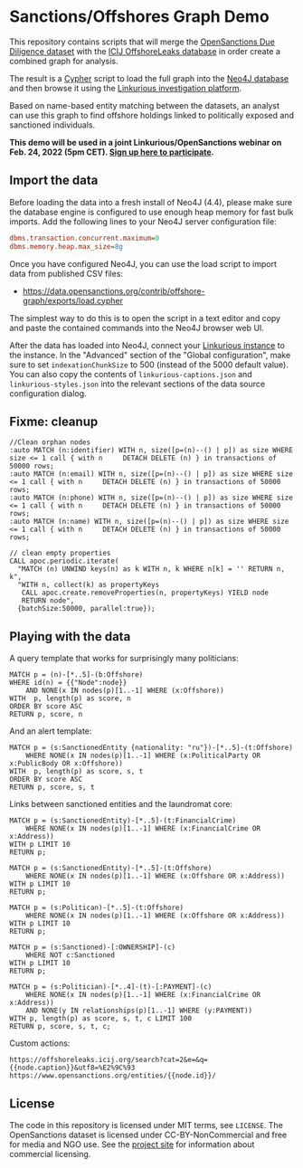 # Sanctions/Offshores Graph Demo

This repository contains scripts that will merge the [OpenSanctions Due Diligence dataset](https://www.opensanctions.org/datasets/default/) with the [ICIJ OffshoreLeaks database](https://offshoreleaks.icij.org/) in order create a combined graph for analysis. 

The result is a [Cypher](https://neo4j.com/developer/cypher/) script to load the full graph into the [Neo4J database](https://neo4j.com/) and then browse it using the [Linkurious investigation platform](https://linkurious.com/investigation-platform/).

Based on name-based entity matching between the datasets, an analyst can use this graph to find offshore holdings linked to politically exposed and sanctioned individuals.

**This demo will be used in a joint Linkurious/OpenSanctions webinar on Feb. 24, 2022 (5pm CET). [Sign up here to participate](https://www.bigmarker.com/linkurious/Finding-evidence-of-corruption-and-money-laundering-with-open-data?utm_bmcr_source=OpenSanctions).**

## Import the data

Before loading the data into a fresh install of Neo4J (4.4), please make sure the database engine is configured to use enough heap memory for fast bulk imports. Add the following lines to your Neo4J server configuration file:

```ini
dbms.transaction.concurrent.maximum=0
dbms.memory.heap.max_size=8g
```

Once you have configured Neo4J, you can use the load script to import data from published CSV files:

* https://data.opensanctions.org/contrib/offshore-graph/exports/load.cypher

The simplest way to do this is to open the script in a text editor and copy and paste the contained commands into the Neo4J browser web UI.

After the data has loaded into Neo4J, connect your [Linkurious instance](https://doc.linkurio.us/admin-manual/latest/) to the instance. In the "Advanced" section of the "Global configuration", make sure to set ``indexationChunkSize`` to 500 (instead of the 5000 default value). You can also copy the contents of ``linkurious-captions.json`` and ``linkurious-styles.json`` into the relevant sections of the data source configuration dialog.

## Fixme: cleanup

```cypher
//Clean orphan nodes
:auto MATCH (n:identifier) WITH n, size([p=(n)--() | p]) as size WHERE size <= 1 call { with n     DETACH DELETE (n) } in transactions of 50000 rows;
:auto MATCH (n:email) WITH n, size([p=(n)--() | p]) as size WHERE size <= 1 call { with n     DETACH DELETE (n) } in transactions of 50000 rows;
:auto MATCH (n:phone) WITH n, size([p=(n)--() | p]) as size WHERE size <= 1 call { with n     DETACH DELETE (n) } in transactions of 50000 rows;
:auto MATCH (n:name) WITH n, size([p=(n)--() | p]) as size WHERE size <= 1 call { with n     DETACH DELETE (n) } in transactions of 50000 rows;
  
// clean empty properties
CALL apoc.periodic.iterate(
  "MATCH (n) UNWIND keys(n) as k WITH n, k WHERE n[k] = '' RETURN n, k",
  "WITH n, collect(k) as propertyKeys
   CALL apoc.create.removeProperties(n, propertyKeys) YIELD node
   RETURN node",
  {batchSize:50000, parallel:true});
```

## Playing with the data

A query template that works for surprisingly many politicians:

```
MATCH p = (n)-[*..5]-(b:Offshore)
WHERE id(n) = {{"Node":node}}
    AND NONE(x IN nodes(p)[1..-1] WHERE (x:Offshore))
WITH  p, length(p) as score, n
ORDER BY score ASC
RETURN p, score, n
```

And an alert template:

```
MATCH p = (s:SanctionedEntity {nationality: "ru"})-[*..5]-(t:Offshore)
    WHERE NONE(x IN nodes(p)[1..-1] WHERE (x:PoliticalParty OR x:PublicBody OR x:Offshore))
WITH  p, length(p) as score, s, t
ORDER BY score ASC
RETURN p, score, s, t
```

Links between sanctioned entities and the laundromat core:

```
MATCH p = (s:SanctionedEntity)-[*..5]-(t:FinancialCrime)
    WHERE NONE(x IN nodes(p)[1..-1] WHERE (x:FinancialCrime OR x:Address))
WITH p LIMIT 10
RETURN p;
```

```
MATCH p = (s:SanctionedEntity)-[*..5]-(t:Offshore)
    WHERE NONE(x IN nodes(p)[1..-1] WHERE (x:Offshore OR x:Address))
WITH p LIMIT 10
RETURN p;
```

```
MATCH p = (s:Politican)-[*..5]-(t:Offshore)
    WHERE NONE(x IN nodes(p)[1..-1] WHERE (x:Offshore OR x:Address))
WITH p LIMIT 10
RETURN p;
```

```
MATCH p = (s:Sanctioned)-[:OWNERSHIP]-(c)
    WHERE NOT c:Sanctioned
WITH p LIMIT 10
RETURN p;
```

```
MATCH p = (s:Politician)-[*..4]-(t)-[:PAYMENT]-(c)
    WHERE NONE(x IN nodes(p)[1..-1] WHERE (x:FinancialCrime OR x:Address))
    AND NONE(y IN relationships(p)[1..-1] WHERE (y:PAYMENT))
WITH p, length(p) as score, s, t, c LIMIT 100
RETURN p, score, s, t, c;
```

Custom actions:

```
https://offshoreleaks.icij.org/search?cat=2&e=&q={{node.caption}}&utf8=%E2%9C%93
https://www.opensanctions.org/entities/{{node.id}}/
```


## License

The code in this repository is licensed under MIT terms, see ``LICENSE``. The OpenSanctions dataset is licensed under CC-BY-NonCommercial and free for media and NGO use. See the [project site](https://www.opensanctions.org/licensing/) for information about commercial licensing.